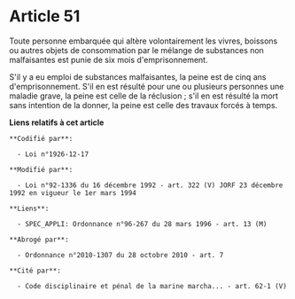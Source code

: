 # Article 51

Toute personne embarquée qui altère volontairement les vivres, boissons ou autres objets de consommation par le mélange de
substances non malfaisantes est punie de six mois d'emprisonnement.

S'il y a eu emploi de substances malfaisantes, la peine est de cinq ans d'emprisonnement. S'il en est résulté pour une ou
plusieurs personnes une maladie grave, la peine est celle de la réclusion ; s'il en est résulté la mort sans intention de la
donner, la peine est celle des travaux forcés à temps.

**Liens relatifs à cet article**

	**Codifié par**:

	  - Loi n°1926-12-17

	**Modifié par**:

	  - Loi n°92-1336 du 16 décembre 1992 - art. 322 (V) JORF 23 décembre 1992 en vigueur le 1er mars 1994

	**Liens**:

	  - SPEC_APPLI: Ordonnance n°96-267 du 28 mars 1996 - art. 13 (M)

	**Abrogé par**:

	  - Ordonnance n°2010-1307 du 28 octobre 2010 - art. 7

	**Cité par**:

	  - Code disciplinaire et pénal de la marine marcha... - art. 62-1 (V)
